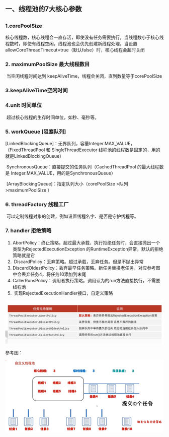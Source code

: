 ## 一、**线程池的7大核心参数** 

## 

### 1.corePoolSize 

​      核心线程数，核心线程会一直存活，即使没有任务需要执行，当线程数小于核心线程数时，即使有线程空闲，线程池也会优先创建新线程处理，当设置allowCoreThreadTimeout=true（默认false）时，核心线程会超时关闭

### 2. maximumPoolSize 最大线程数目

​    当空闲线程时间达到 keepAliveTime，线程会关闭，直到数量等于corePoolSize

### 3.keepAliveTime空闲时间

### 4.unit 时间单位 

​     超过核心线程的生存时间单位，如秒、毫秒等。

### 5. workQueue [阻塞队列]

​    [LinkedBlockingQueue]：无界队列，容量Integer.MAX_VALUE，（FixedThreadPool 和 SingleThreadExecutor 线程池的线程数是固定的，用的就是LinkedBlockingQueue）

​    SynchronousQueue：直接提交的任务队列（CachedThreadPool 的最大线程数是 Integer.MAX_VALUE，用的是SynchronousQueue）

​    [ArrayBlockingQueue]：指定队列大小（corePoolSize >队列>maximumPoolSize ）

### 6. threadFactory 线程工厂

​       可以定制线程对象的创建，例如设置线程名字、是否是守护线程等。

### 7. handler 拒绝策略

1. ​    AbortPolicy：终止策略。超过最大承载、执行拒绝任务时，会直接抛出一个类型为RejectedExecutionException 的RuntimeException异常，默认的拒绝策略就是它
2. ​    DiscardPolicy：丢弃策略。超过承载，丢弃任务。但是不抛出异常
3. ​    DiscardOldestPolicy：丢弃最早任务策略。新任务替换老任务，对应参考图中会丢弃任务4，将任务10添加到末尾
4. ​    CallerRunsPolicy：调用者执行策略。调用认为的run方法直接执行，不需要线程池
5. ​    实现RejectedExecutionHandler接口，自定义策略

![image-20240104231102212](线程池.assets/image-20240104231102212.png)



参考图：

![image-20240104230152766](线程池.assets/image-20240104230152766.png)